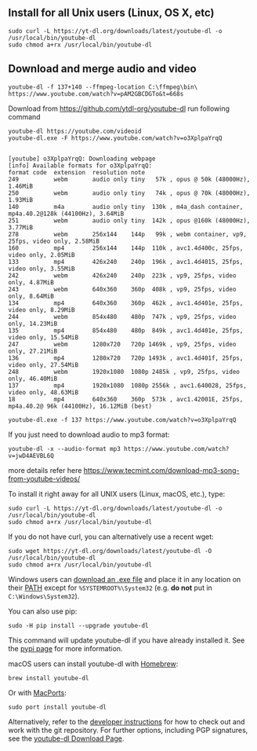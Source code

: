 ## Install for all Unix users (Linux, OS X, etc)
```
sudo curl -L https://yt-dl.org/downloads/latest/youtube-dl -o /usr/local/bin/youtube-dl
sudo chmod a+rx /usr/local/bin/youtube-dl
```

## Download and merge audio and video
```
youtube-dl -f 137+140 --ffmpeg-location C:\ffmpeg\bin\ https://www.youtube.com/watch?v=pAM2GBCDGTo&t=668s
```

Download from https://github.com/ytdl-org/youtube-dl
run following command 
```
youtube-dl https://youtube.com/videoid
youtube-dl.exe -F https://www.youtube.com/watch?v=o3XplpaYrqQ


[youtube] o3XplpaYrqQ: Downloading webpage
[info] Available formats for o3XplpaYrqQ:
format code  extension  resolution note
249          webm       audio only tiny   57k , opus @ 50k (48000Hz), 1.46MiB
250          webm       audio only tiny   74k , opus @ 70k (48000Hz), 1.93MiB
140          m4a        audio only tiny  130k , m4a_dash container, mp4a.40.2@128k (44100Hz), 3.64MiB
251          webm       audio only tiny  142k , opus @160k (48000Hz), 3.77MiB
278          webm       256x144    144p   99k , webm container, vp9, 25fps, video only, 2.58MiB
160          mp4        256x144    144p  110k , avc1.4d400c, 25fps, video only, 2.05MiB
133          mp4        426x240    240p  196k , avc1.4d4015, 25fps, video only, 3.55MiB
242          webm       426x240    240p  223k , vp9, 25fps, video only, 4.87MiB
243          webm       640x360    360p  408k , vp9, 25fps, video only, 8.64MiB
134          mp4        640x360    360p  462k , avc1.4d401e, 25fps, video only, 8.29MiB
244          webm       854x480    480p  747k , vp9, 25fps, video only, 14.23MiB
135          mp4        854x480    480p  849k , avc1.4d401e, 25fps, video only, 15.54MiB
247          webm       1280x720   720p 1469k , vp9, 25fps, video only, 27.21MiB
136          mp4        1280x720   720p 1493k , avc1.4d401f, 25fps, video only, 27.54MiB
248          webm       1920x1080  1080p 2485k , vp9, 25fps, video only, 46.40MiB
137          mp4        1920x1080  1080p 2556k , avc1.640028, 25fps, video only, 48.63MiB
18           mp4        640x360    360p  573k , avc1.42001E, 25fps, mp4a.40.2@ 96k (44100Hz), 16.12MiB (best)

youtube-dl.exe -f 137 https://www.youtube.com/watch?v=o3XplpaYrqQ
```
If you just need to download audio to mp3 format:
```
youtube-dl -x --audio-format mp3 https://www.youtube.com/watch?v=jwD4AEVBL6Q
```
more details refer here https://www.tecmint.com/download-mp3-song-from-youtube-videos/

To install it right away for all UNIX users (Linux, macOS, etc.), type:

    sudo curl -L https://yt-dl.org/downloads/latest/youtube-dl -o /usr/local/bin/youtube-dl
    sudo chmod a+rx /usr/local/bin/youtube-dl

If you do not have curl, you can alternatively use a recent wget:

    sudo wget https://yt-dl.org/downloads/latest/youtube-dl -O /usr/local/bin/youtube-dl
    sudo chmod a+rx /usr/local/bin/youtube-dl

Windows users can [download an .exe file](https://yt-dl.org/latest/youtube-dl.exe) and place it in any location on their [PATH](https://en.wikipedia.org/wiki/PATH_%28variable%29) except for `%SYSTEMROOT%\System32` (e.g. **do not** put in `C:\Windows\System32`).

You can also use pip:

    sudo -H pip install --upgrade youtube-dl
    
This command will update youtube-dl if you have already installed it. See the [pypi page](https://pypi.python.org/pypi/youtube_dl) for more information.

macOS users can install youtube-dl with [Homebrew](https://brew.sh/):

    brew install youtube-dl

Or with [MacPorts](https://www.macports.org/):

    sudo port install youtube-dl

Alternatively, refer to the [developer instructions](#developer-instructions) for how to check out and work with the git repository. For further options, including PGP signatures, see the [youtube-dl Download Page](https://ytdl-org.github.io/youtube-dl/download.html).
